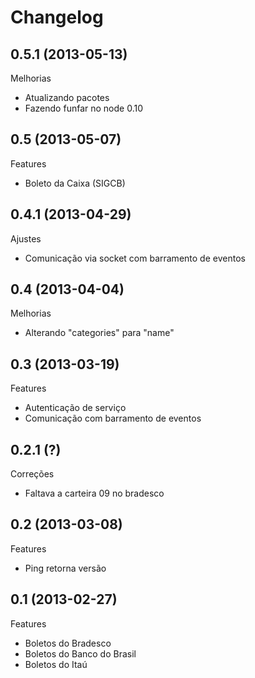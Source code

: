 Changelog
=========

## 0.5.1 (2013-05-13)

Melhorias
- Atualizando pacotes
- Fazendo funfar no node 0.10

## 0.5 (2013-05-07)

Features
- Boleto da Caixa (SIGCB)

## 0.4.1 (2013-04-29)

Ajustes
- Comunicação via socket com barramento de eventos

## 0.4 (2013-04-04)

Melhorias
- Alterando "categories" para "name"

## 0.3 (2013-03-19)

Features
- Autenticação de serviço
- Comunicação com barramento de eventos

## 0.2.1 (?)

Correções
- Faltava a carteira 09 no bradesco

## 0.2 (2013-03-08)

Features
- Ping retorna versão

## 0.1 (2013-02-27)

Features
- Boletos do Bradesco
- Boletos do Banco do Brasil
- Boletos do Itaú
